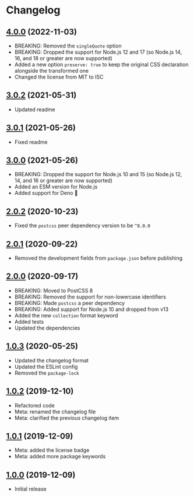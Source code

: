 # Changelog

## [4.0.0] (2022-11-03)
- BREAKING: Removed the `singleQuote` option
- BREAKING: Dropped the support for Node.js 12 and 17
  (so Node.js 14, 16, and 18 or greater are now supported)
- Added a new option `preserve: true`
  to keep the original CSS declaration alongside the transformed one
- Changed the license from MIT to ISC

## [3.0.2] (2021-05-31)
- Updated readme

## [3.0.1] (2021-05-26)
- Fixed readme

## [3.0.0] (2021-05-26)
- BREAKING: Dropped the support for Node.js 10 and 15
  (so Node.js 12, 14, and 16 or greater are now supported)
- Added an ESM version for Node.js
- Added support for Deno&nbsp;🦕

## [2.0.2] (2020-10-23)
- Fixed the `postcss` peer dependency version to be `^8.0.0`

## [2.0.1] (2020-09-22)
- Removed the development fields from `package.json` before publishing

## [2.0.0] (2020-09-17)
- BREAKING: Moved to PostCSS&nbsp;8
- BREAKING: Removed the support for non-lowercase identifiers
- BREAKING: Made `postcss` a peer dependency
- BREAKING: Added support for Node.js 10 and dropped from v13
- Added the new `collection` format keyword
- Added tests
- Updated the dependencies

## [1.0.3] (2020-05-25)
- Updated the changelog format
- Updated the ESLint config
- Removed the `package-lock`

## [1.0.2] (2019-12-10)
- Refactored code
- Meta: renamed the changelog file
- Meta: clarified the previous changelog item

## [1.0.1] (2019-12-09)
- Meta: added the license badge
- Meta: added more package keywords

## [1.0.0] (2019-12-09)
- Initial release

[4.0.0]: https://github.com/valtlai/postcss-font-format-keywords/compare/3.0.2...4.0.0
[3.0.2]: https://github.com/valtlai/postcss-font-format-keywords/compare/3.0.1...3.0.2
[3.0.1]: https://github.com/valtlai/postcss-font-format-keywords/compare/3.0.0...3.0.1
[3.0.0]: https://github.com/valtlai/postcss-font-format-keywords/compare/v2.0.2...3.0.0
[2.0.2]: https://github.com/valtlai/postcss-font-format-keywords/compare/v2.0.1...v2.0.2
[2.0.1]: https://github.com/valtlai/postcss-font-format-keywords/compare/2.0.0...v2.0.1
[2.0.0]: https://github.com/valtlai/postcss-font-format-keywords/compare/1.0.3...2.0.0
[1.0.3]: https://github.com/valtlai/postcss-font-format-keywords/compare/1.0.2...1.0.3
[1.0.2]: https://github.com/valtlai/postcss-font-format-keywords/compare/1.0.1...1.0.2
[1.0.1]: https://github.com/valtlai/postcss-font-format-keywords/compare/1.0.0...1.0.1
[1.0.0]: https://github.com/valtlai/postcss-font-format-keywords/releases/tag/1.0.0
